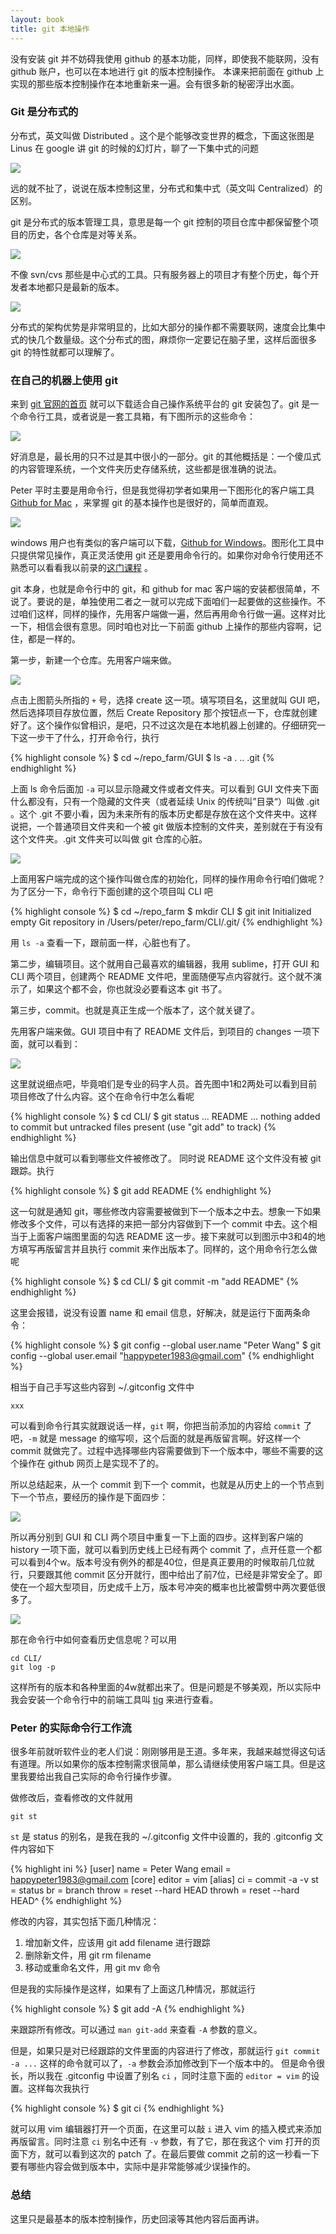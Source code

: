 ```yaml
---
layout: book
title: git 本地操作
---
```


没有安装 git 并不妨碍我使用 github 的基本功能，同样，即使我不能联网，没有 github 账户，也可以在本地进行 git 的版本控制操作。
本课来把前面在 github 上实现的那些版本控制操作在本地重新来一遍。会有很多新的秘密浮出水面。

### Git 是分布式的

分布式，英文叫做 Distributed 。这个是个能够改变世界的概念，下面这张图是 Linus 在 google 讲 git 的时候的幻灯片，聊了一下集中式的问题

![](images/local_git/linus_distribution.png)

远的就不扯了，说说在版本控制这里，分布式和集中式（英文叫 Centralized）的区别。


git 是分布式的版本管理工具，意思是每一个 git 控制的项目仓库中都保留整个项目的历史，各个仓库是对等关系。

![](images/local_git/distributed.png)


不像 svn/cvs 那些是中心式的工具。只有服务器上的项目才有整个历史，每个开发者本地都只是最新的版本。

![](images/local_git/centralized.png)


分布式的架构优势是非常明显的，比如大部分的操作都不需要联网，速度会比集中式的快几个数量级。这个分布式的图，麻烦你一定要记在脑子里，这样后面很多 git 的特性就都可以理解了。

### 在自己的机器上使用 git

来到 [git 官网的首页](http://git-scm.com/) 就可以下载适合自己操作系统平台的 git 安装包了。git 是一个命令行工具，或者说是一套工具箱，有下图所示的这些命令：

![](images/local_git/git_commands.png)

好消息是，最长用的只不过是其中很小的一部分。git 的其他概括是：一个傻瓜式的内容管理系统，一个文件夹历史存储系统，这些都是很准确的说法。

Peter 平时主要是用命令行，但是我觉得初学者如果用一下图形化的客户端工具 [Github for Mac](https://mac.github.com/index.html) ，来掌握 git 的基本操作也是很好的，简单而直观。

![](images/local_git/githubformac.jpg)

windows 用户也有类似的客户端可以下载，[Github for Windows](https://windows.github.com/)。图形化工具中只提供常见操作，真正灵活使用 git 还是要用命令行的。如果你对命令行使用还不熟悉可以看看我以前录的[这门课程](http://happypeter.github.io/LGCB/) 。


git 本身，也就是命令行中的 git，和 github for mac 客户端的安装都很简单，不说了。要说的是，单独使用二者之一就可以完成下面咱们一起要做的这些操作。不过咱们这样，同样的操作，先用客户端做一遍，然后再用命令行做一遍。这样对比一下，相信会很有意思。同时咱也对比一下前面 github 上操作的那些内容啊，记住，都是一样的。

第一步，新建一个仓库。先用客户端来做。

![](images/local_git/mac_create.png)

点击上图箭头所指的 `+` 号，选择 create 这一项。填写项目名，这里就叫 GUI 吧，然后选择项目存放位置，然后 Create Repository 那个按钮点一下，仓库就创建好了。这个操作似曾相识，是吧，只不过这次是在本地机器上创建的。仔细研究一下这一步干了什么，打开命令行，执行

{% highlight console %}
$ cd ~/repo_farm/GUI
$ ls -a
.      ..     .git
{% endhighlight %}

上面 ls 命令后面加 `-a` 可以显示隐藏文件或者文件夹。可以看到 GUI 文件夹下面什么都没有，只有一个隐藏的文件夹（或者延续 Unix 的传统叫”目录“）叫做 .git 。这个 .git 不要小看，因为未来所有的版本历史都是存放在这个文件夹中。这样说把，一个普通项目文件夹和一个被 git 做版本控制的文件夹，差别就在于有没有这个文件夹。.git 文件夹可以叫做 git 仓库的心脏。

![](images/local_git/heart_git.png)


上面用客户端完成的这个操作叫做仓库的初始化，同样的操作用命令行咱们做呢？为了区分一下，命令行下面创建的这个项目叫 CLI 吧

{% highlight console %}
$ cd ~/repo_farm
$ mkdir CLI
$ git init
Initialized empty Git repository in /Users/peter/repo_farm/CLI/.git/
{% endhighlight %}

用 `ls -a` 查看一下，跟前面一样，心脏也有了。

第二步，编辑项目。这个就用自己最喜欢的编辑器，我用 sublime，打开 GUI 和 CLI 两个项目，创建两个 README 文件吧，里面随便写点内容就行。这个就不演示了，如果这个都不会，你也就没必要看这本 git 书了。

第三步，commit。也就是真正生成一个版本了，这个就关键了。

先用客户端来做。GUI 项目中有了 README 文件后，到项目的 changes 一项下面，就可以看到：

![](images/local_git/mac_change.png)


这里就说细点吧，毕竟咱们是专业的码字人员。首先图中1和2两处可以看到目前项目修改了什么内容。这个在命令行中怎么看呢
    

{% highlight console %}
$ cd CLI/
$ git status
... README ...
nothing added to commit but untracked files present (use "git add" to track)
{% endhighlight %}

输出信息中就可以看到哪些文件被修改了。 同时说 README 这个文件没有被 git 跟踪。执行

{% highlight console %}
$ git add README
{% endhighlight %}

这一句就是通知 git，哪些修改内容需要被做到下一个版本之中去。想象一下如果修改多个文件，可以有选择的来把一部分内容做到下一个 commit 中去。这个相当于上面客户端图里面的勾选 README 这一步。接下来就可以到图示中3和4的地方填写再版留言并且执行 commit 来作出版本了。同样的，这个用命令行怎么做呢

{% highlight console %}
$ cd CLI/
$ git commit -m "add README"
{% endhighlight %}

这里会报错，说没有设置 name 和 email 信息，好解决，就是运行下面两条命令：

{% highlight console %}
$ git config --global user.name "Peter Wang"
$ git config --global user.email "happypeter1983@gmail.com"
{% endhighlight %}

    
相当于自己手写这些内容到 ~/.gitconfig 文件中

    xxx

可以看到命令行其实就跟说话一样，`git` 啊，你把当前添加的内容给 `commit` 了吧，`-m` 就是 message 的缩写呗，这个后面的就是再版留言啊。好这样一个 commit 就做完了。过程中选择哪些内容需要做到下一个版本中，哪些不需要的这个操作在 github 网页上是实现不了的。

所以总结起来，从一个 commit 到下一个 commit，也就是从历史上的一个节点到下一个节点，要经历的操作是下面四步：

![](images/local_git/c2c.png)

所以再分别到 GUI 和 CLI 两个项目中重复一下上面的四步。这样到客户端的 history 一项下面，就可以看到历史线上已经有两个 commit 了，点开任意一个都可以看到4个w。版本号没有例外的都是40位，但是真正要用的时候取前几位就行，只要跟其他 commit 区分开就行，图中给出了前7位，已经是非常安全了。即使在一个超大型项目，历史成千上万，版本号冲突的概率也比被雷劈中两次要低很多了。

![](images/local_git/local_4w.png)

那在命令行中如何查看历史信息呢？可以用

    cd CLI/
    git log -p

这样所有的版本和各种里面的4w就都出来了。但是问题是不够美观，所以实际中我会安装一个命令行中的前端工具叫 [tig](https://github.com/jonas/tig) 来进行查看。

### Peter 的实际命令行工作流

很多年前就听软件业的老人们说：刚刚够用是王道。多年来，我越来越觉得这句话有道理。所以如果你的版本控制需求很简单，那么请继续使用客户端工具。但是这里我要给出我自己实际的命令行操作步骤。

做修改后，查看修改的文件就用

    git st

`st` 是 status 的别名，是我在我的 ~/.gitconfig 文件中设置的，我的 .gitconfig 文件内容如下

{% highlight ini %}
[user]
  name = Peter Wang
  email = happypeter1983@gmail.com
[core]
  editor = vim
[alias]
  ci = commit -a -v
  st = status
  br = branch
  throw = reset --hard HEAD
  throwh = reset --hard HEAD^
{% endhighlight %}


修改的内容，其实包括下面几种情况：
1. 增加新文件，应该用 git add filename 进行跟踪
2. 删除新文件，用 git rm filename
3. 移动或重命名文件，用 git mv 命令

但是我的实际操作是这样，如果有了上面这几种情况，那就运行

{% highlight console %}
$ git add -A
{% endhighlight %}

来跟踪所有修改。可以通过 `man git-add` 来查看 `-A` 参数的意义。

但是，如果只是对已经跟踪的文件里面的内容进行了修改，那就运行 `git commit -a ...` 这样的命令就可以了，`-a` 参数会添加修改到下一个版本中的。
但是命令很长，所以我在 .gitconfig 中设置了别名 `ci` ，同时注意下面的 `editor = vim` 的设置。这样每次我执行

{% highlight console %}
$ git ci
{% endhighlight %}

就可以用 vim 编辑器打开一个页面，在这里可以敲 `i` 进入 vim 的插入模式来添加再版留言。同时注意 `ci` 别名中还有 `-v` 参数，有了它，那在我这个 vim 打开的页面下方，就可以看到这次的 patch 了。在最后要做 commit 之前的这一秒看一下要有哪些内容会做到版本中，实际中是非常能够减少误操作的。

### 总结

这里只是最基本的版本控制操作，历史回滚等其他内容后面再讲。